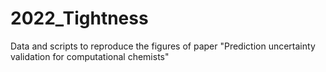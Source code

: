 # 2022_Tightness

Data and scripts to reproduce the figures of paper
"Prediction uncertainty validation for computational chemists"
